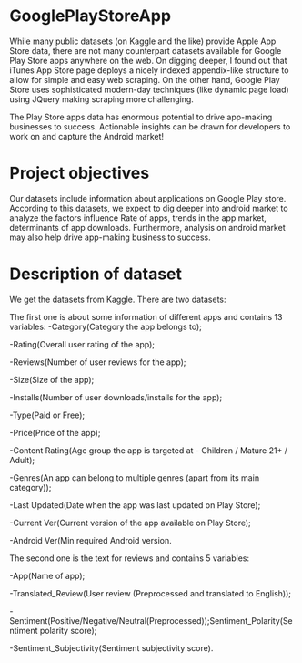 # GooglePlayStoreApp
While many public datasets (on Kaggle and the like) provide Apple App Store data, there are not many counterpart datasets available for Google Play Store apps anywhere on the web. On digging deeper, I found out that iTunes App Store page deploys a nicely indexed appendix-like structure to allow for simple and easy web scraping. On the other hand, Google Play Store uses sophisticated modern-day techniques (like dynamic page load) using JQuery making scraping more challenging.

The Play Store apps data has enormous potential to drive app-making businesses to success. Actionable insights can be drawn for developers to work on and capture the Android market!

# Project objectives
Our datasets include information about applications on Google Play store. According to this datasets, we expect to dig deeper into android market to analyze the factors influence Rate of apps, trends in the app market, determinants of app downloads. Furthermore, analysis on android market may also help drive app-making business to success.

# Description of dataset
We get the datasets from Kaggle. There are two datasets:

The first one is about some information of different apps and contains 13 variables:
-Category(Category the app belongs to);

-Rating(Overall user rating of the app);

-Reviews(Number of user reviews for the app);

-Size(Size of the app);

-Installs(Number of user downloads/installs for the app);

-Type(Paid or Free);

-Price(Price of the app);

-Content Rating(Age group the app is targeted at - Children / Mature 21+ / Adult);

-Genres(An app can belong to multiple genres (apart from its main category));

-Last Updated(Date when the app was last updated on Play Store);

-Current Ver(Current version of the app available on Play Store);

-Android Ver(Min required Android version.

The second one is the text for reviews and contains 5 variables:

-App(Name of app);

-Translated_Review(User review (Preprocessed and translated to English));

-Sentiment(Positive/Negative/Neutral(Preprocessed));Sentiment_Polarity(Sentiment polarity score);

-Sentiment_Subjectivity(Sentiment subjectivity score).

